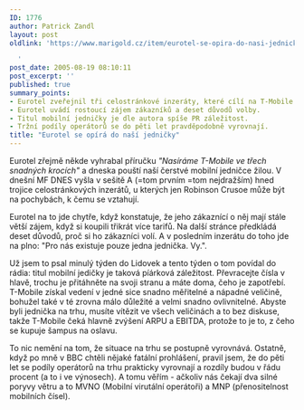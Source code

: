 ```yaml
---
ID: 1776
author: Patrick Zandl
layout: post
oldlink: 'https://www.marigold.cz/item/eurotel-se-opira-do-nasi-jednicky

  '
post_date: 2005-08-19 08:10:11
post_excerpt: ''
published: true
summary_points:
- Eurotel zveřejnil tři celostránkové inzeráty, které cílí na T-Mobile.
- Eurotel uvádí rostoucí zájem zákazníků a deset důvodů volby.
- Titul mobilní jedničky je dle autora spíše PR záležitost.
- Tržní podíly operátorů se do pěti let pravděpodobně vyrovnají.
title: "Eurotel se opírá do naší jedničky"
---
```


<p>Eurotel zřejmě někde vyhrabal příručku <em>"Nasíráme T-Mobile ve třech snadných krocích"</em> a dneska pouští naší čerstvé mobilní jedničce žilou. V dnešní MF DNES vyšla v sešitě A (=tom prvním =tom nejdražším) hned trojice celostránkových inzerátů, u kterých jen Robinson Crusoe může být na pochybách, k čemu se vztahují. </p>

<p>Eurotel na to jde chytře, když konstatuje, že jeho zákaznící o něj mají stále větší zájem, když si koupili třikrát více tarifů. Na další stránce předkládá deset důvodů, proč si ho zákazníci volí. A v posledním inzerátu do toho jde na plno: "Pro nás existuje pouze jedna jednička. Vy.".</p>

<p>Už jsem to psal minulý týden do Lidovek a tento týden o tom povídal do rádia: titul mobilní jedičky je taková píárková záležitost.  Převracejte čísla v hlavě, trochu je přitáhněte na svoji stranu a máte doma, čeho je zapotřebí. T-Mobile získal vedení v jedné sice snadno měřitelné a nápadné veličině, bohužel také v té zrovna málo důležité a velmi snadno ovlivnitelné. Abyste byli jednička na trhu, musíte vítězit ve všech veličinách a to bez diskuse, takže T-Mobile čeká hlavně zvýšení ARPU a EBITDA, protože to je to, z čeho se kupuje šampus na oslavu. </p>

<p>To nic nemění na tom, že situace na trhu se postupně vyrovnává. Ostatně, když po mně v BBC chtěli nějaké fatální prohlášení, pravil jsem, že do pěti let se podíly operátorů na trhu prakticky vyrovnají a rozdíly budou v řádu procent (a to i ve výnosech). A tomu věřím - ačkoliv nás čekají dva silné poryvy větru a to MVNO (Mobilní virutální operátoři) a MNP (přenositelnost mobilních čísel).
</p>